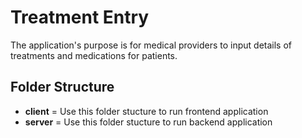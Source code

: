 # Treatment Entry
The application's purpose is for medical providers to input details of treatments and medications for patients.

## Folder Structure

- **client** = Use this folder stucture to run frontend application
- **server** = Use this folder stucture to run backend application